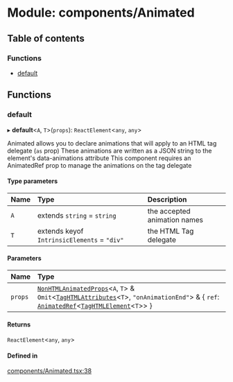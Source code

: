 # Module: components/Animated

## Table of contents

### Functions

- [default](../wiki/components.Animated#default)

## Functions

### default

▸ **default**<`A`, `T`\>(`props`): `ReactElement`<`any`, `any`\>

Animated allows you to declare animations that will apply to an HTML tag delegate (`as` prop)
These animations are written as a JSON string to the element's data-animations attribute
This component requires an AnimatedRef prop to manage the animations on the tag delegate

#### Type parameters

| Name | Type | Description |
| :------ | :------ | :------ |
| `A` | extends `string` = `string` | the accepted animation names |
| `T` | extends keyof `IntrinsicElements` = ``"div"`` | the HTML Tag delegate |

#### Parameters

| Name | Type |
| :------ | :------ |
| `props` | [`NonHTMLAnimatedProps`](../wiki/components.common.NonHTMLAnimatedProps)<`A`, `T`\> & `Omit`<[`TagHTMLAttributes`](../wiki/components.common#taghtmlattributes)<`T`\>, ``"onAnimationEnd"``\> & { `ref`: [`AnimatedRef`](../wiki/hooks.useAnimatedRef.AnimatedRef)<[`TagHTMLElement`](../wiki/components.common#taghtmlelement)<`T`\>\>  } |

#### Returns

`ReactElement`<`any`, `any`\>

#### Defined in

[components/Animated.tsx:38](https://github.com/tristanjohnson849/react-controlled-animations/blob/1a5aaaa/src/components/Animated.tsx#L38)
